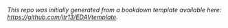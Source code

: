 

*This repo was initially generated from a bookdown template available here: https://github.com/jtr13/EDAVtemplate.*	





